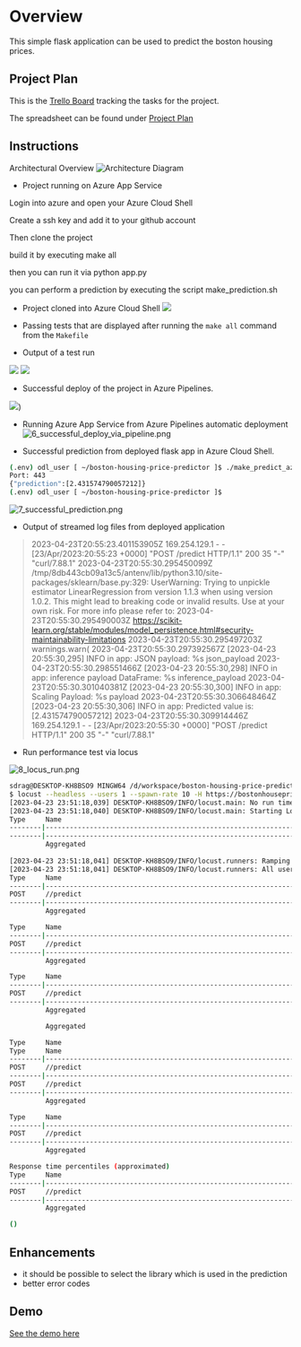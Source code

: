 # Overview

This simple flask application can be used to predict the boston housing prices.


## Project Plan


This is the [Trello Board](https://trello.com/b/47mH7lOy/boston-house-prices) tracking the tasks for the project.

The spreadsheet can be found under [Project Plan](project-management.xlsx)

## Instructions

Architectural Overview
![Architecture Diagram](architecture.png "Architecture Diagram")


* Project running on Azure App Service

Login into azure and open your Azure Cloud Shell

Create a ssh key and add it to your github account

Then clone the project

build it by executing make all

then you can run it via python app.py

you can perform a prediction by executing the script make_prediction.sh



* Project cloned into Azure Cloud Shell
![](screenshots/1_Setup-Cloud-Shell_Git_Clone.png)

* Passing tests that are displayed after running the `make all` command from the `Makefile`

* Output of a test run

![](screenshots/3_Part1_Local_Test.png)
![](screenshots/3_Part2_Local_Test.png)

* Successful deploy of the project in Azure Pipelines.  

![](screenshots/5_azure_cli_to_deploy.png))

* Running Azure App Service from Azure Pipelines automatic deployment
![6_successful_deploy_via_pipeline.png](screenshots/6_successful_deploy_via_pipeline.png)

* Successful prediction from deployed flask app in Azure Cloud Shell. 

```bash
(.env) odl_user [ ~/boston-housing-price-predictor ]$ ./make_predict_azure_app.sh 
Port: 443
{"prediction":[2.431574790057212]}
(.env) odl_user [ ~/boston-housing-price-predictor ]$ 
```
![7_successful_prediction.png](screenshots%2F7_successful_prediction.png)

* Output of streamed log files from deployed application

> 2023-04-23T20:55:23.401153905Z 169.254.129.1 - - [23/Apr/2023:20:55:23 +0000] "POST /predict HTTP/1.1" 200 35 "-" "curl/7.88.1"
2023-04-23T20:55:30.295450099Z /tmp/8db443cb09a13c5/antenv/lib/python3.10/site-packages/sklearn/base.py:329: UserWarning: Trying to unpickle estimator LinearRegression from version 1.1.3 when using version 1.0.2. This might lead to breaking code or invalid results. Use at your own risk. For more info please refer to:
2023-04-23T20:55:30.295490003Z https://scikit-learn.org/stable/modules/model_persistence.html#security-maintainability-limitations
2023-04-23T20:55:30.295497203Z   warnings.warn(
2023-04-23T20:55:30.297392567Z [2023-04-23 20:55:30,295] INFO in app: JSON payload: %s json_payload
2023-04-23T20:55:30.298551466Z [2023-04-23 20:55:30,298] INFO in app: inference payload DataFrame: %s inference_payload
2023-04-23T20:55:30.301040381Z [2023-04-23 20:55:30,300] INFO in app: Scaling Payload: %s payload
2023-04-23T20:55:30.306648464Z [2023-04-23 20:55:30,306] INFO in app: Predicted value is: [2.431574790057212]
2023-04-23T20:55:30.309914446Z 169.254.129.1 - - [23/Apr/2023:20:55:30 +0000] "POST /predict HTTP/1.1" 200 35 "-" "curl/7.88.1"


* Run performance test via locus


![8_locus_run.png](screenshots%2F8_locus_run.png)

````bash
sdrag@DESKTOP-KH8BSO9 MINGW64 /d/workspace/boston-housing-price-predictor
$ locust --headless --users 1 --spawn-rate 10 -H https://bostonhousepricepredictor.azurewebsites.net/
[2023-04-23 23:51:18,039] DESKTOP-KH8BSO9/INFO/locust.main: No run time limit set, use CTRL+C to interrupt
[2023-04-23 23:51:18,040] DESKTOP-KH8BSO9/INFO/locust.main: Starting Locust 2.15.1                                                                              
Type     Name                                                                          # reqs      # fails |    Avg     Min     Max    Med |   req/s  failures/s
--------|----------------------------------------------------------------------------|-------|-------------|-------|-------|-------|-------|--------|-----------
--------|----------------------------------------------------------------------------|-------|-------------|-------|-------|-------|-------|--------|-----------
         Aggregated                                                                         0     0(0.00%) |      0       0       0      0 |    0.00        0.00
                                                                                                                                                                
[2023-04-23 23:51:18,041] DESKTOP-KH8BSO9/INFO/locust.runners: Ramping to 1 users at a rate of 10.00 per second                                                 
[2023-04-23 23:51:18,041] DESKTOP-KH8BSO9/INFO/locust.runners: All users spawned: {"QuickstartUser": 1} (1 total users)                                         
Type     Name                                                                          # reqs      # fails |    Avg     Min     Max    Med |   req/s  failures/s
--------|----------------------------------------------------------------------------|-------|-------------|-------|-------|-------|-------|--------|-----------
POST     //predict                                                                          1     0(0.00%) |    488     488     488    488 |    0.00        0.00
--------|----------------------------------------------------------------------------|-------|-------------|-------|-------|-------|-------|--------|-----------
         Aggregated                                                                         1     0(0.00%) |    488     488     488    488 |    0.00        0.00

Type     Name                                                                          # reqs      # fails |    Avg     Min     Max    Med |   req/s  failures/s
--------|----------------------------------------------------------------------------|-------|-------------|-------|-------|-------|-------|--------|-----------
POST     //predict                                                                          1     0(0.00%) |    488     488     488    488 |    0.00        0.00
--------|----------------------------------------------------------------------------|-------|-------------|-------|-------|-------|-------|--------|-----------
         Aggregated                                                                         1     0(0.00%) |    488     488     488    488 |    0.00        0.00

Type     Name                                                                          # reqs      # fails |    Avg     Min     Max    Med |   req/s  failures/s
--------|----------------------------------------------------------------------------|-------|-------------|-------|-------|-------|-------|--------|-----------
POST     //predict                                                                          2     0(0.00%) |    303     118     488    120 |    0.33        0.00
--------|----------------------------------------------------------------------------|-------|-------------|-------|-------|-------|-------|--------|-----------
         Aggregated                                                                         2     0(0.00%) |    303     118     488    120 |    0.33        0.00

         Aggregated                                                                         2     0(0.00%) |    303     118     488    120 |    0.33        0.00

Type     Name                                                                          # reqs      # fails |    Avg     Min     Max    Med |   req/s  failures/s
Type     Name                                                                          # reqs      # fails |    Avg     Min     Max    Med |   req/s  failures/s
--------|----------------------------------------------------------------------------|-------|-------------|-------|-------|-------|-------|--------|-----------
POST     //predict                                                                          2     0(0.00%) |    303     118     488    120 |    0.33        0.00
--------|----------------------------------------------------------------------------|-------|-------------|-------|-------|-------|-------|--------|-----------
POST     //predict                                                                          2     0(0.00%) |    303     118     488    120 |    0.33        0.00
--------|----------------------------------------------------------------------------|-------|-------------|-------|-------|-------|-------|--------|-----------
         Aggregated                                                                         2     0(0.00%) |    303     118     488    120 |    0.33        0.00

Type     Name                                                                          # reqs      # fails |    Avg     Min     Max    Med |   req/s  failures/s
--------|----------------------------------------------------------------------------|-------|-------------|-------|-------|-------|-------|--------|-----------
POST     //predict                                                                          3     0(0.00%) |    244     118     488    130 |    0.25        0.00
--------|----------------------------------------------------------------------------|-------|-------------|-------|-------|-------|-------|--------|-----------
         Aggregated                                                                         3     0(0.00%) |    244     118     488    130 |    0.30        0.00

Response time percentiles (approximated)
Type     Name                                                                                  50%    66%    75%    80%    90%    95%    98%    99%  99.9% 99.99%   100% # reqs
--------|--------------------------------------------------------------------------------|--------|------|------|------|------|------|------|------|------|------|------|------
POST     //predict                                                                             130    130    490    490    490    490    490    490    490    490    490      3
--------|--------------------------------------------------------------------------------|--------|------|------|------|------|------|------|------|------|------|------|------
         Aggregated                                                                            130    130    490    490    490    490    490    490    490    490    490      3

()

````

## Enhancements

- it should be possible to select the library which is used in the prediction
- better error codes


## Demo 

[See the demo here](https://youtu.be/d3Agl9_dXhk)



